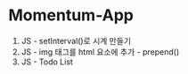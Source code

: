 # Momentum-App
1. JS - setInterval()로 시계 만들기
2. JS - img 태그를 html 요소에 추가 - prepend()
3. JS - Todo List
